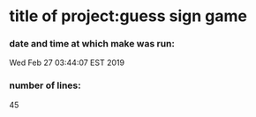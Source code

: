 # title of project:guess sign game
### date and time at which make was run:
Wed Feb 27 03:44:07 EST 2019
### number of lines:
45
